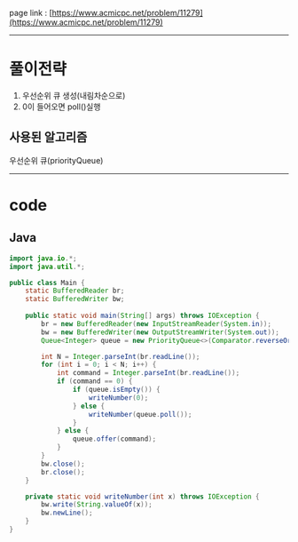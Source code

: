 page link : [https://www.acmicpc.net/problem/11279](https://www.acmicpc.net/problem/11279)

---

# 풀이전략

1. 우선순위 큐 생성(내림차순으로)
2. 0이 들어오면 poll()실행

## 사용된 알고리즘

우선순위 큐(priorityQueue)

---

# code

## Java

```java
import java.io.*;
import java.util.*;

public class Main {
    static BufferedReader br;
    static BufferedWriter bw;
    
    public static void main(String[] args) throws IOException {
        br = new BufferedReader(new InputStreamReader(System.in));
        bw = new BufferedWriter(new OutputStreamWriter(System.out));
        Queue<Integer> queue = new PriorityQueue<>(Comparator.reverseOrder());

        int N = Integer.parseInt(br.readLine());
        for (int i = 0; i < N; i++) {
            int command = Integer.parseInt(br.readLine());
            if (command == 0) {
                if (queue.isEmpty()) {
                    writeNumber(0);
                } else {
                    writeNumber(queue.poll());
                }
            } else {
                queue.offer(command);
            }
        }
        bw.close();
        br.close();
    }

    private static void writeNumber(int x) throws IOException {
        bw.write(String.valueOf(x));
        bw.newLine();
    }
}

```
